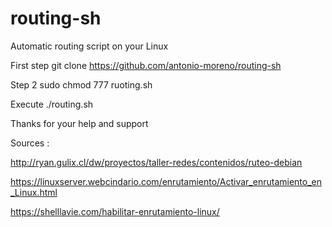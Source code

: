 # routing-sh
Automatic routing script on your Linux  

First step git clone https://github.com/antonio-moreno/routing-sh 

Step 2 sudo chmod 777 ruoting.sh

Execute ./routing.sh


Thanks for your help and support

Sources : 

http://ryan.gulix.cl/dw/proyectos/taller-redes/contenidos/ruteo-debian

https://linuxserver.webcindario.com/enrutamiento/Activar_enrutamiento_en_Linux.html

https://shelllavie.com/habilitar-enrutamiento-linux/
